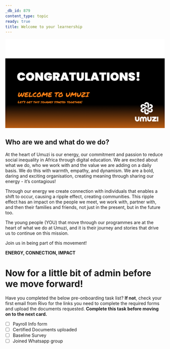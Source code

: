 ```yaml
---
_db_id: 879
content_type: topic
ready: true
title: Welcome to your learnership
---
```


![congratulations pic](Congratulations_pic.png)

## **Who are we and what do we do?**

At the heart of Umuzi is our energy, our commitment and passion to reduce social inequality in Africa through digital education. We are excited about what we do, who we work with and the value we are adding on a daily basis. We do this with warmth, empathy, and dynamism. We are a bold, daring and exciting organisation, creating meaning through sharing our energy - it’s contagious!

Through our energy we create connection with individuals that enables a shift to occur, causing a ripple effect, creating communities. This ripple effect has an impact on the people we meet, we work with, partner with, and then their families and friends, not just in the present, but in the future too. 

The young people (YOU) that move through our programmes are at the heart of what we do at Umuzi, and it is their journey and stories that drive us to continue on this mission.

Join us in being part of this movement!

**ENERGY, CONNECTION, IMPACT**

# **Now for a little bit of admin before we move forward!**

Have you completed the below pre-onboarding task list?
**If not**, check your first email from Rivo for the links you need to complete the required forms and upload the documents requested.
**Complete this task before moving on to the next card.**

- [ ] Payroll Info form
- [ ] Certified Documents uploaded
- [ ] Baseline Survey
- [ ] Joined Whatsapp group
